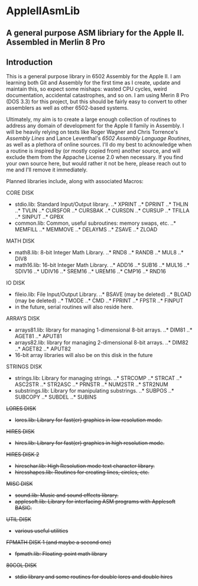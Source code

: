 # AppleIIAsmLib
A general purpose ASM libriary for the Apple II. Assembled in Merlin 8 Pro
---
## Introduction
This is a general purpose library in 6502 Assembly for the Apple II. I am learning both Git and Assembly for the first time as I create, update and maintain this, so expect some mishaps: wasted CPU cycles, weird documentation, accidental catastrophes, and so on. I am using Merin 8 Pro (DOS 3.3) for this project, but this should be fairly easy to convert to other assemblers as well as other 6502-based systems.

Ultimately, my aim is to create a large enough collection of routines to address any domain of development for the Apple II family in Assembly. I will be heavily relying on texts like Roger Wagner and Chris Torrence's _Assembly Lines_ and Lance Leventhal's _6502 Assembly Language Routines_, as well as a plethora of online sources. I'll do my best to acknowledge when a routine is inspired by (or mostly copied from) another source, and will exclude them from the Appache License 2.0 when necessary. If you find your own source here, but would rather it not be here, please reach out to me and I'll remove it immediately.

Planned libraries include, along with associated Macros:

CORE DISK
* stdio.lib: Standard Input/Output library.
..* XPRINT
..* DPRINT
..* THLIN
..* TVLIN
..* CURSFOR
..* CURSBAK
..* CURSDN
..* CURSUP
..* TFILLA
..* SINPUT
..* GPBX
* common.lib: Common, useful subroutines: memory swaps, etc.
..* MEMFILL
..* MEMMOVE
..* DELAYMS
..* ZSAVE
..* ZLOAD

MATH DISK
* math8.lib: 8-bit Integer Math Library.
..* RND8
..* RANDB
..* MUL8
..* DIV8
* math16.lib: 16-bit Integer Math Library.
..* ADD16
..* SUB16
..* MUL16
..* SDIV16
..* UDIV16
..* SREM16
..* UREM16
..* CMP16
..* RND16

IO DISK
* fileio.lib: File Input/Output Library.
..* BSAVE (may be deleted)
..* BLOAD (may be deleted)
..* TMODE
..* CMD
..* FPRINT
..* FPSTR
..* FINPUT
* in the future, serial routines will also reside here.

ARRAYS DISK
* arrays81.lib: library for managing 1-dimensional 8-bit arrays.
..* DIM81
..* AGET81
..* APUT81
* arrays82.lib: library for managing 2-dimensional 8-bit arrays.
..* DIM82
..* AGET82
..* APUT82
* 16-bit array libraries will also be on this disk in the future

STRINGS DISK
* strings.lib: Library for managing strings. 
..* STRCOMP
..* STRCAT
..* ASC2STR
..* STR2ASC
..* PRNSTR
..* NUM2STR
..* STR2NUM
* substrings.lib: Library for manipulating substrings.
..* SUBPOS
..* SUBCOPY
..* SUBDEL
..* SUBINS

~~LORES DISK~~
* ~~lores.lib: Library for fast(er) graphics in low resolution mode.~~

~~HIRES DISK~~
* ~~hires.lib: Library for fast(er) graphics in high resolution mode.~~

~~HIRES DISK 2~~
* ~~hireschar.lib: High Resolution mode text character library.~~
* ~~hiresshapes.lib: Routines for creating lines, circles, etc.~~

~~MISC DISK~~
* ~~sound.lib: Music and sound effects library.~~
* ~~applesoft.lib: Library for interfacing ASM programs with Applesoft BASIC.~~

~~UTIL DISK~~
* ~~various useful utilities~~

~~FPMATH DISK 1 (and maybe a second one)~~
* ~~fpmath.lib: Floating-point math library~~

~~80COL DISK~~
* ~~stdio library and some routines for double lores and double hires~~

